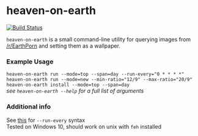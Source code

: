 # heaven-on-earth
[![Build Status](https://travis-ci.org/NyxCode/heaven-on-earth.svg?branch=master)](https://travis-ci.org/NyxCode/heaven-on-earth)  

`heaven-on-earth` is a small command-line utility for querying images from [/r/EarthPorn](https://www.reddit.com/r/EarthPorn/) and setting them as a wallpaper.

### Example Usage
`heaven-on-earth run --mode=top --span=day --run-every="0 * * * *"`  
`heaven-on-earth run --mode=new --min-ratio="12/9" --max-ratio="20/9"`  
`heaven-on-earth install --mode=top --span=day`   
*see `heaven-on-earth --help` for a full list of arguments*

### Additional info
See [this](https://crontab.guru) for `--run-every` syntax  
Tested on Windows 10, should work on unix with `feh` installed  